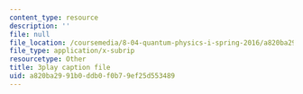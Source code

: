 ```yaml
---
content_type: resource
description: ''
file: null
file_location: /coursemedia/8-04-quantum-physics-i-spring-2016/a820ba2991b0ddb0f0b79ef25d553489_3368145.srt
file_type: application/x-subrip
resourcetype: Other
title: 3play caption file
uid: a820ba29-91b0-ddb0-f0b7-9ef25d553489
---
```

